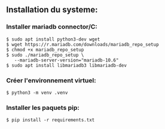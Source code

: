 ## Installation du systeme:

### Installer mariadb connector/C:
```
$ sudo apt install python3-dev wget
$ wget https://r.mariadb.com/downloads/mariadb_repo_setup
$ chmod +x mariadb_repo_setup
$ sudo ./mariadb_repo_setup \
   --mariadb-server-version="mariadb-10.6"
$ sudo apt install libmariadb3 libmariadb-dev
```

### Créer l'environnement virtuel:

``` 
$ python3 -m venv .venv    
```

### Installer les paquets pip:

```
$ pip install -r requirements.txt
``` 
